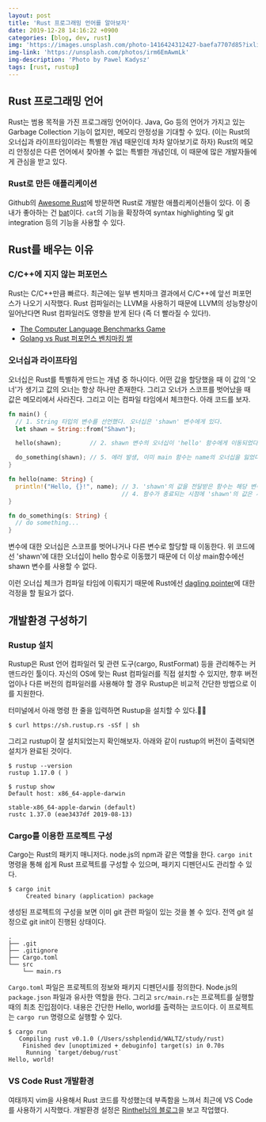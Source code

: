 ```yaml
---
layout: post
title: 'Rust 프로그래밍 언어를 알아보자'
date: 2019-12-28 14:16:22 +0900
categories: [blog, dev, rust]
img: 'https://images.unsplash.com/photo-1416424312427-baefa7707d85?ixlib=rb-1.2.1&ixid=eyJhcHBfaWQiOjEyMDd9&auto=format&fit=crop&w=2767&q=80'
img-link: 'https://unsplash.com/photos/irm6EmAwmLk'
img-description: 'Photo by Pawel Kadysz'
tags: [rust, rustup]
---
```




## Rust 프로그래밍 언어

Rust는 범용 목적을 가진 프로그래밍 언어이다. Java, Go 등의 언어가 가지고 있는 Garbage Collection 기능이 없지만, 메모리 안정성을 기대할 수 있다. (이는 Rust의 오너십과 라이프타임이라는 특별한 개념 때문인데 차차 알아보기로 하자) Rust의 메모리 안정성은 다른 언어에서 찾아볼 수 없는 특별한 개념인데, 이 때문에 많은 개발자들에게 관심을 받고 있다.

### Rust로 만든 애플리케이션

Github의 [Awesome Rust](https://github.com/rust-unofficial/awesome-rust)에 방문하면 Rust로 개발한 애플리케이션들이 있다. 이 중 내가 좋아하는 건 [bat](https://github.com/sharkdp/bat)이다. `cat`의 기능을 확장하여 syntax highlighting 및 git integration 등의 기능을 사용할 수 있다.

## Rust를 배우는 이유

### C/C++에 지지 않는 퍼포먼스

Rust는 C/C++만큼 빠르다. 최근에는 일부 벤치마크 결과에서 C/C++에 앞선 퍼포먼스가 나오기 시작했다. Rust 컴파일러는 LLVM을 사용하기 때문에 LLVM의 성능향상이 일어난다면 Rust 컴파일러도 영향을 받게 된다 (즉 더 빨라질 수 있다!).

* [The Computer Language Benchmarks Game](https://benchmarksgame-team.pages.debian.net/benchmarksgame/fastest/rust-gpp.html)
* [Golang vs Rust 퍼포먼스 벤치마킹 썰](https://blog.stibee.com/golang-vs-rust-%ED%8D%BC%ED%8F%AC%EB%A8%BC%EC%8A%A4-%EB%B2%A4%EC%B9%98%EB%A7%88%ED%82%B9-%EC%8D%B0-bac94bc26e2e)

### 오너십과 라이프타임

오너십은 Rust를 특별하게 만드는 개념 중 하나이다. 어떤 값을 할당했을 때 이 값의 '오너'가 생기고 값의 오너는 항상 하나만 존재한다. 그리고 오너가 스코프를 벗어났을 때 값은 메모리에서 사라진다. 그리고 이는 컴파일 타임에서 체크한다. 아래 코드를 보자.

```rust
fn main() {
  // 1. String 타입의 변수를 선언했다. 오너십은 'shawn' 변수에게 있다.
  let shawn = String::from("Shawn");

  hello(shawn);        // 2. shawn 변수의 오너십이 'hello' 함수에게 이동되었다.

  do_something(shawn); // 5. 에러 발생, 이미 main 함수는 name의 오너십을 잃었다.
}

fn hello(name: String) {
  println!("Hello, {}!", name); // 3. 'shawn'의 값을 전달받은 함수는 해당 변수의 오너십을 가지고 있다.
                                // 4. 함수가 종료되는 시점에 'shawn'의 값은 사라진다.
}

fn do_something(s: String) {
  // do something...
}
```

변수에 대한 오너십은 스코프를 벗어나거나 다른 변수로 할당할 때 이동한다. 위 코드에선 'shawn'에 대한 오너십이 hello 함수로 이동했기 때문에 더 이상 main함수에선 shawn 변수를 사용할 수 없다.

이런 오너십 체크가 컴파일 타임에 이뤄지기 때문에 Rust에선 [dagling pointer](https://thinkpro.tistory.com/67)에 대한 걱정을 할 필요가 없다.

## 개발환경 구성하기

### Rustup 설치

Rustup은 Rust 언어 컴파일러 및 관련 도구(cargo, RustFormat) 등을 관리해주는 커맨드라인 툴이다. 자신의 OS에 맞는 Rust 컴파일러를 직접 설치할 수 있지만, 향후 버전업이나 다른 버전의 컴파일러를 사용해야 할 경우 Rustup은 비교적 간단한 방법으로 이를 지원한다.

터미널에서 아래 명령 한 줄을 입력하면 Rustup을 설치할 수 있다.💁‍♂️

```console
$ curl https://sh.rustup.rs -sSf | sh
```

그리고 rustup이 잘 설치되었는지 확인해보자. 아래와 같이 rustup의 버전이 출력되면 설치가 완료된 것이다.

```console
$ rustup --version
rustup 1.17.0 ( )

$ rustup show
Default host: x86_64-apple-darwin

stable-x86_64-apple-darwin (default)
rustc 1.37.0 (eae3437df 2019-08-13)
```

### Cargo를 이용한 프로젝트 구성

Cargo는 Rust의 패키지 매니저다. node.js의 npm과 같은 역할을 한다. `cargo init` 명령을 통해 쉽게 Rust 프로젝트를 구성할 수 있으며, 패키지 디펜던시도 관리할 수 있다.

```console
$ cargo init
     Created binary (application) package
```

생성된 프로젝트의 구성을 보면 이미 git 관련 파일이 있는 것을 볼 수 있다. 전역 git 설정으로 git init이 진행된 상태이다.

```plain
.
├── .git
├── .gitignore
├── Cargo.toml
└── src
    └── main.rs
```

`Cargo.toml` 파일은 프로젝트의 정보와 패키지 디펜던시를 정의한다. Node.js의 `package.json` 파일과 유사한 역할을 한다. 그리고 `src/main.rs`는 프로젝트를 실행할 때의 최초 진입점이다. 내용은 간단한 Hello, world를 출력하는 코드이다. 이 프로젝트는 `cargo run` 명령으로 실행할 수 있다.

```console
$ cargo run
   Compiling rust v0.1.0 (/Users/sshplendid/WALTZ/study/rust)
    Finished dev [unoptimized + debuginfo] target(s) in 0.70s
     Running `target/debug/rust`
Hello, world!
```

### VS Code Rust 개발환경

여태까지 vim을 사용해서 Rust 코드를 작성했는데 부족함을 느껴서 최근에 VS Code를 사용하기 시작했다. 개발환경 설정은 [Rinthel님의 블로그](https://rinthel.github.io/2017/08/20/rust-vscode-macos/)을 보고 작업했다.